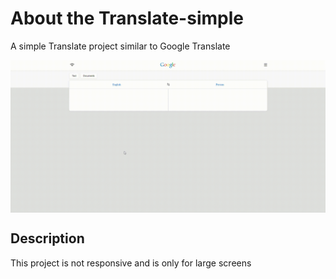 # About the Translate-simple
A simple Translate project similar to Google Translate


<img align="center" src="google translate.gif">

## Description

This project is not responsive and is only for large screens
